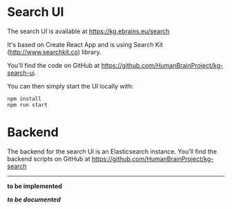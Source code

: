 # Search UI
The search UI is available at https://kg.ebrains.eu/search 

It's based on Create React App and is using Search Kit (http://www.searchkit.co) library.

You'll find the code on GitHub at https://github.com/HumanBrainProject/kg-search-ui.

You can then simply start the UI locally with: 

```
npm install
npm run start
```

# Backend
The backend for the search UI is an Elasticsearch instance.
You'll find the backend scripts on GitHub at https://github.com/HumanBrainProject/kg-search

____

**to be implemented**

**_to be documented_**
